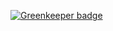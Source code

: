 

[![Greenkeeper badge](https://badges.greenkeeper.io/hikerpig/cryptit.svg)](https://greenkeeper.io/)